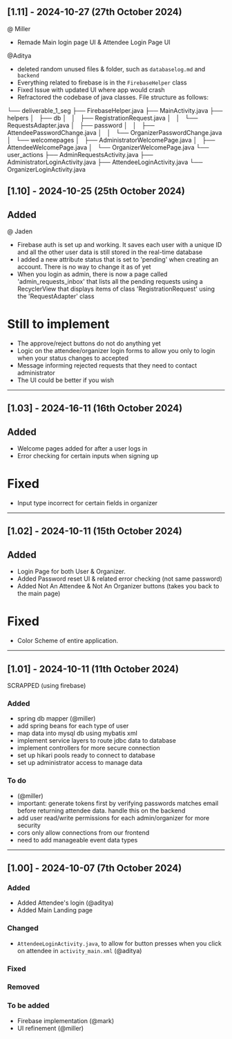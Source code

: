 


## [1.11] - 2024-10-27 (27th October 2024) 

@ Miller 
  - Remade Main login page UI & Attendee Login Page UI

@Aditya
  - deleted random unused files & folder, such as `databaselog.md`  and  ` backend`
  - Everything related to firebase is in the `FirebaseHelper` class
  - Fixed Issue with updated UI where app would crash 
  - Refractored the codebase of java classes. File structure as follows: 


└── deliverable_1_seg
    ├── FirebaseHelper.java
    ├── MainActivity.java
    ├── helpers
    │   ├── db
    │   │   ├── RegistrationRequest.java
    │   │   └── RequestsAdapter.java
    │   ├── password
    │   │   ├── AttendeePasswordChange.java
    │   │   └── OrganizerPasswordChange.java
    │   └── welcomepages
    │       ├── AdministratorWelcomePage.java
    │       ├── AttendeeWelcomePage.java
    │       └── OrganizerWelcomePage.java
    └── user_actions
        ├── AdminRequestsActivity.java
        ├── AdministratorLoginActivity.java
        ├── AttendeeLoginActivity.java
        └── OrganizerLoginActivity.java



## [1.10] - 2024-10-25 (25th October 2024) 

## Added 

@ Jaden 
- Firebase auth is set up and working. It saves each user with a unique ID and all the other user data is still stored in the real-time database
- I added a new attribute status that is set to 'pending' when creating an account. There is no way to change it as of yet
- When you login as admin, there is now a page called 'admin_requests_inbox' that lists all the pending requests using a RecyclerView that displays items of class 'RegistrationRequest' using the 'RequestAdapter' class


# Still to implement 
- The approve/reject buttons do not do anything yet
- Logic on the attendee/organizer login forms to allow you only to login when your status changes to accepted
- Message informing rejected requests that they need to contact administrator
- The UI could be better if you wish
  


---

## [1.03] - 2024-16-11 (16th October 2024) 

## Added 
- Welcome pages added for after a user logs in
- Error checking for certain inputs when signing up

# Fixed 
- Input type incorrect for certain fields in organizer


---


## [1.02] - 2024-10-11 (15th October 2024) 

## Added 
 - Login Page for both User & Organizer.
 - Added Password reset UI & related error checking (not same password)
 - Added Not An Attendee & Not An Organizer buttons (takes you back to the main page) 

# Fixed 
- Color Scheme of entire application.


---


## [1.01] - 2024-10-11 (11th October 2024) 

SCRAPPED (using firebase) 

### Added
  - spring db mapper (@miller)
  - add spring beans for each type of user
  - map data into mysql db using mybatis xml
  - implement service layers to route jdbc data to database
  - implement controllers for more secure connection
  - set up hikari pools ready to connect to database
  - set up administrator access to manage data

### To do
  - (@miller)
  - important: generate tokens first by verifying passwords matches email before returning attendee data. handle this on the backend
  - add user read/write permissions for each admin/organizer for more security
  - cors only allow connections from our frontend
  - need to add manageable event data types

---

## [1.00] - 2024-10-07 (7th October 2024) 

### Added
  - Added Attendee's login (@aditya)
  - Added Main Landing page

### Changed
  - `AttendeeLoginActivity.java`, to allow for button presses when you click on attendee in `activity_main.xml` (@aditya)
    
### Fixed


### Removed


### To be added
  - Firebase implementation (@mark)
  - UI refinement (@miller) 
